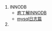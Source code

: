 1. INNODB
   * [庖丁解INNODB](http://catkang.github.io/2020/02/27/mysql-redo.html)
   * [mysql日志篇](https://zhuanlan.zhihu.com/p/652252941)
2.
